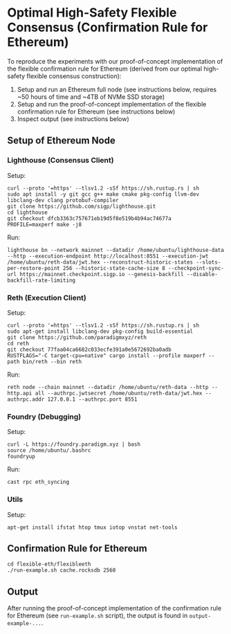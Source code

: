# Optimal High-Safety Flexible Consensus (Confirmation Rule for Ethereum)

To reproduce the experiments with our proof-of-concept implementation of the flexible confirmation rule for Ethereum (derived from our optimal high-safety flexible consensus construction):
1. Setup and run an Ethereum full node (see instructions below, requires ~50 hours of time and ~4TB of NVMe SSD storage)
2. Setup and run the proof-of-concept implementation of the flexible confirmation rule for Ethereum (see instructions below)
3. Inspect output (see instructions below)


## Setup of Ethereum Node

### Lighthouse (Consensus Client)

Setup:
```
curl --proto '=https' --tlsv1.2 -sSf https://sh.rustup.rs | sh
sudo apt install -y git gcc g++ make cmake pkg-config llvm-dev libclang-dev clang protobuf-compiler
git clone https://github.com/sigp/lighthouse.git
cd lighthouse
git checkout dfcb3363c757671eb19d5f8e519b4b94ac74677a
PROFILE=maxperf make -j8
```

Run:
```
lighthouse bn --network mainnet --datadir /home/ubuntu/lighthouse-data --http --execution-endpoint http://localhost:8551 --execution-jwt /home/ubuntu/reth-data/jwt.hex --reconstruct-historic-states --slots-per-restore-point 256 --historic-state-cache-size 8 --checkpoint-sync-url https://mainnet.checkpoint.sigp.io --genesis-backfill --disable-backfill-rate-limiting
```

### Reth (Execution Client)

Setup:
```
curl --proto '=https' --tlsv1.2 -sSf https://sh.rustup.rs | sh
sudo apt-get install libclang-dev pkg-config build-essential
git clone https://github.com/paradigmxyz/reth
cd reth
git checkout 77faa04ca6682c033ecfe391a0e5672692ba0adb
RUSTFLAGS="-C target-cpu=native" cargo install --profile maxperf --path bin/reth --bin reth
```

Run:
```
reth node --chain mainnet --datadir /home/ubuntu/reth-data --http --http.api all --authrpc.jwtsecret /home/ubuntu/reth-data/jwt.hex --authrpc.addr 127.0.0.1 --authrpc.port 8551
```

### Foundry (Debugging)

Setup:
```
curl -L https://foundry.paradigm.xyz | bash
source /home/ubuntu/.bashrc
foundryup
```

Run:
```
cast rpc eth_syncing
```

### Utils

Setup:
```
apt-get install ifstat htop tmux iotop vnstat net-tools
```


## Confirmation Rule for Ethereum

```
cd flexible-eth/flexibleeth
./run-example.sh cache.rocksdb 2560
```


## Output

After running the proof-of-concept implementation of the confirmation rule for Ethereum (see `run-example.sh` script), the output is found in `output-example-...`.
